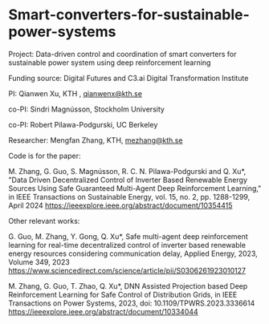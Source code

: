 # Smart-converters-for-sustainable-power-systems

Project: Data-driven control and coordination of smart converters for sustainable power system using deep reinforcement learning

Funding source: Digital Futures and C3.ai Digital Transformation Institute


PI: Qianwen Xu, KTH , qianwenx@kth.se 

co-PI: Sindri Magnússon, Stockholm University

co-PI: Robert Pilawa-Podgurski, UC Berkeley

Researcher: Mengfan Zhang, KTH, mezhang@kth.se 

Code is for the paper:   

M. Zhang, G. Guo, S. Magnússon, R. C. N. Pilawa-Podgurski and Q. Xu*, "Data Driven Decentralized Control of Inverter Based Renewable Energy Sources Using Safe Guaranteed Multi-Agent Deep Reinforcement Learning," in IEEE Transactions on Sustainable Energy, vol. 15, no. 2, pp. 1288-1299, April 2024   https://ieeexplore.ieee.org/abstract/document/10354415


Other relevant works: 

G. Guo, M. Zhang, Y. Gong, Q. Xu*, Safe multi-agent deep reinforcement learning for real-time decentralized control of inverter based renewable energy resources considering communication delay, Applied Energy, 2023, Volume 349, 2023  https://www.sciencedirect.com/science/article/pii/S0306261923010127


M. Zhang, G. Guo, T. Zhao, Q. Xu*, DNN Assisted Projection based Deep Reinforcement Learning for Safe Control of Distribution Grids, in IEEE Transactions on Power Systems, 2023, doi: 10.1109/TPWRS.2023.3336614
https://ieeexplore.ieee.org/abstract/document/10334044
 
